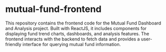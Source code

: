 # mutual-fund-frontend
This repository contains the frontend code for the Mutual Fund Dashboard and Analysis project. Built with ReactJS, it includes components for displaying fund trend charts, dashboards, and analysis features. The frontend interacts with the backend to fetch data and provides a user-friendly interface for querying mutual fund information.
